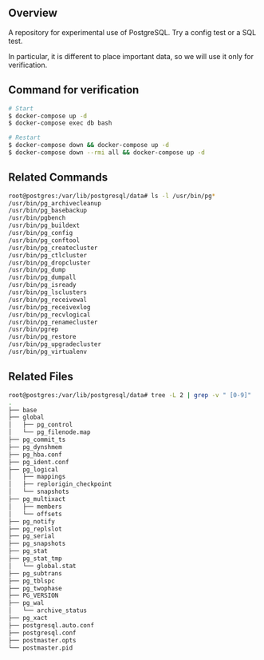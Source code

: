 ## Overview

A repository for experimental use of PostgreSQL. Try a config test or a SQL test.

In particular, it is different to place important data, so we will use it only for verification.

## Command for verification

``` bash
# Start
$ docker-compose up -d
$ docker-compose exec db bash

# Restart
$ docker-compose down && docker-compose up -d
$ docker-compose down --rmi all && docker-compose up -d
```

## Related Commands

``` bash
root@postgres:/var/lib/postgresql/data# ls -l /usr/bin/pg*
/usr/bin/pg_archivecleanup
/usr/bin/pg_basebackup
/usr/bin/pgbench
/usr/bin/pg_buildext
/usr/bin/pg_config
/usr/bin/pg_conftool
/usr/bin/pg_createcluster
/usr/bin/pg_ctlcluster
/usr/bin/pg_dropcluster
/usr/bin/pg_dump
/usr/bin/pg_dumpall
/usr/bin/pg_isready
/usr/bin/pg_lsclusters
/usr/bin/pg_receivewal
/usr/bin/pg_receivexlog
/usr/bin/pg_recvlogical
/usr/bin/pg_renamecluster
/usr/bin/pgrep
/usr/bin/pg_restore
/usr/bin/pg_upgradecluster
/usr/bin/pg_virtualenv
```

## Related Files

``` bash
root@postgres:/var/lib/postgresql/data# tree -L 2 | grep -v " [0-9]"
.
├── base
├── global
│   ├── pg_control
│   └── pg_filenode.map
├── pg_commit_ts
├── pg_dynshmem
├── pg_hba.conf
├── pg_ident.conf
├── pg_logical
│   ├── mappings
│   ├── replorigin_checkpoint
│   └── snapshots
├── pg_multixact
│   ├── members
│   └── offsets
├── pg_notify
├── pg_replslot
├── pg_serial
├── pg_snapshots
├── pg_stat
├── pg_stat_tmp
│   └── global.stat
├── pg_subtrans
├── pg_tblspc
├── pg_twophase
├── PG_VERSION
├── pg_wal
│   └── archive_status
├── pg_xact
├── postgresql.auto.conf
├── postgresql.conf
├── postmaster.opts
└── postmaster.pid
```
